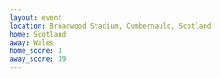 ```yaml
---
layout: event
location: Broadwood Stadium, Cumbernauld, Scotland
home: Scotland
away: Wales
home_score: 3
away_score: 39
---
```

